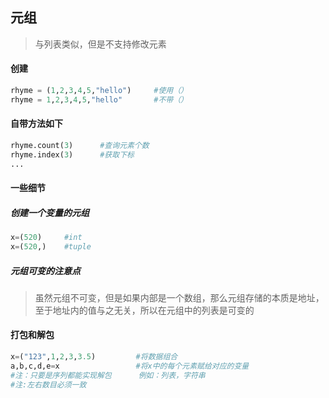 ## 元组

> 与列表类似，但是不支持修改元素

#### 创建

```python
rhyme = (1,2,3,4,5,"hello")		#使用（）
rhyme = 1,2,3,4,5,"hello"		#不带（）
```

#### 自带方法如下

```python
rhyme.count(3)		#查询元素个数
rhyme.index(3)		#获取下标
...
```

#### 一些细节

##### 创建一个变量的元组

```python
x=(520)		#int
x=(520,)	#tuple
```

##### 元组可变的注意点

> 虽然元组不可变，但是如果内部是一个数组，那么元组存储的本质是地址，至于地址内的值与之无关，所以在元组中的列表是可变的

#### 打包和解包

```python
x=("123",1,2,3,3.5)			#将数据组合
a,b,c,d,e=x					#将x中的每个元素赋给对应的变量
#注：只要是序列都能实现解包		例如：列表，字符串
#注:左右数目必须一致
```

